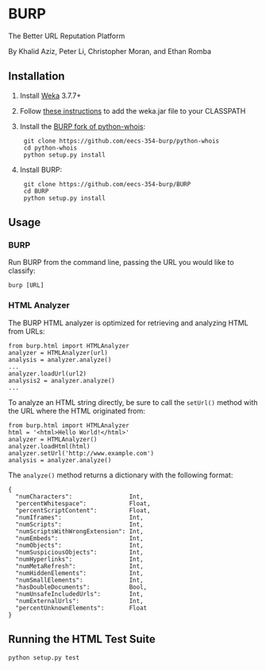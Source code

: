 BURP
====

The Better URL Reputation Platform

By Khalid Aziz, Peter Li, Christopher Moran, and Ethan Romba

Installation
------------

1. Install [Weka](http://www.cs.waikato.ac.nz/ml/weka/) 3.7.7+

2. Follow [these instructions](http://weka.wikispaces.com/CLASSPATH) to add the weka.jar file to your CLASSPATH

3. Install the [BURP fork of python-whois](https://github.com/eecs-354-burp/python-whois):

        git clone https://github.com/eecs-354-burp/python-whois
        cd python-whois
        python setup.py install

4. Install BURP:

        git clone https://github.com/eecs-354-burp/BURP
        cd BURP
        python setup.py install

Usage
-----

### BURP

Run BURP from the command line, passing the URL you would like to classify:

    burp [URL]

### HTML Analyzer

The BURP HTML analyzer is optimized for retrieving and analyzing HTML from URLs:

    from burp.html import HTMLAnalyzer
    analyzer = HTMLAnalyzer(url)
    analysis = analyzer.analyze()
    ...
    analyzer.loadUrl(url2)
    analysis2 = analyzer.analyze()
    ...

To analyze an HTML string directly, be sure to call the `setUrl()` method with the URL where the HTML originated from:

    from burp.html import HTMLAnalyzer
    html = '<html>Hello World!</html>'
    analyzer = HTMLAnalyzer()
    analyzer.loadHtml(html)
    analyzer.setUrl('http://www.example.com')
    analysis = analyzer.analyze()

The `analyze()` method returns a dictionary with the following format:

    {
      "numCharacters":                Int,
      "percentWhitespace":            Float,
      "percentScriptContent":         Float,
      "numIframes":                   Int,
      "numScripts":                   Int,
      "numScriptsWithWrongExtension": Int,
      "numEmbeds":                    Int,
      "numObjects":                   Int,
      "numSuspiciousObjects":         Int,
      "numHyperlinks":                Int,
      "numMetaRefresh":               Int,
      "numHiddenElements":            Int,
      "numSmallElements":             Int,
      "hasDoubleDocuments":           Bool,
      "numUnsafeIncludedUrls":        Int,
      "numExternalUrls":              Int,
      "percentUnknownElements":       Float
    }

Running the HTML Test Suite
---------------------------

    python setup.py test
